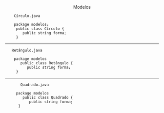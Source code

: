                                            
  <p align="center"> Modelos 

        Círculo.java
        
        package modelos;
         public class Círculo {
            public string forma;
         }
      
   <hr>  
      
       Retângulo.java
       
        package modelos
           public class Retângulo {
              public string forma;
         }
         
   <hr>  
   
           Quadrado.java
         
         package modelos
            public class Quadrado {
               public string forma;
          }
          
         
      
